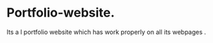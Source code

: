 # Portfolio-website.
Its a  l  portfolio  website which has  work  properly  on all its  webpages  .
